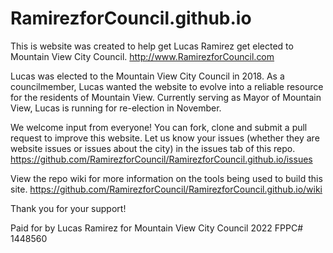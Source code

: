 # RamirezforCouncil.github.io
This is website was created to help get Lucas Ramirez get elected to Mountain View City Council.
http://www.RamirezforCouncil.com

Lucas was elected to the Mountain View City Council in 2018. As a councilmember, Lucas wanted the website to evolve into a reliable resource for the residents of Mountain View. Currently serving as Mayor of Mountain View, Lucas is running for re-election in November.

We welcome input from everyone! You can fork, clone and submit a pull request to improve this website. Let us know your issues (whether they are website issues or issues about the city) in the issues tab of this repo.
https://github.com/RamirezforCouncil/RamirezforCouncil.github.io/issues

View the repo wiki for more information on the tools being used to build this site.
https://github.com/RamirezforCouncil/RamirezforCouncil.github.io/wiki

Thank you for your support!

Paid for by Lucas Ramirez for Mountain View City Council 2022
FPPC# 1448560
